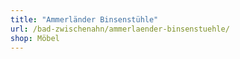 ```yaml
---
title: "Ammerländer Binsenstühle"
url: /bad-zwischenahn/ammerlaender-binsenstuehle/
shop: Möbel
---
```

